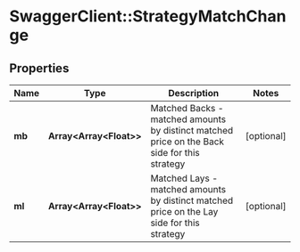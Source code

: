 # SwaggerClient::StrategyMatchChange

## Properties
Name | Type | Description | Notes
------------ | ------------- | ------------- | -------------
**mb** | **Array&lt;Array&lt;Float&gt;&gt;** | Matched Backs - matched amounts by distinct matched price on the Back side for this strategy | [optional] 
**ml** | **Array&lt;Array&lt;Float&gt;&gt;** | Matched Lays - matched amounts by distinct matched price on the Lay side for this strategy | [optional] 


